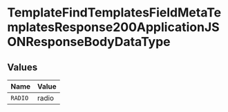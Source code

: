 # TemplateFindTemplatesFieldMetaTemplatesResponse200ApplicationJSONResponseBodyDataType


## Values

| Name    | Value   |
| ------- | ------- |
| `RADIO` | radio   |